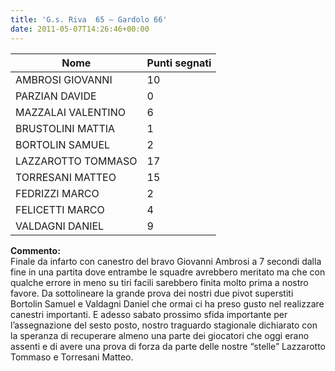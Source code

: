 ```yaml
---
title: 'G.s. Riva  65 – Gardolo 66'
date: 2011-05-07T14:26:46+00:00
---
```

| **Nome** | **Punti segnati** |
| -------- | ----------------- |
| AMBROSI GIOVANNI | 10 |
| PARZIAN DAVIDE | 0 |
| MAZZALAI VALENTINO | 6 |
| BRUSTOLINI MATTIA | 1 |
| BORTOLIN SAMUEL | 2 |
| LAZZAROTTO TOMMASO | 17 |
| TORRESANI MATTEO | 15 |
| FEDRIZZI MARCO | 2 |
| FELICETTI MARCO | 4 |
| VALDAGNI DANIEL | 9 |

**Commento:**  
Finale da infarto con canestro del bravo Giovanni Ambrosi a 7 secondi dalla fine in una partita dove entrambe le squadre avrebbero meritato ma che con qualche errore in meno su tiri facili sarebbero finita molto prima a nostro favore. Da sottolineare la grande prova dei nostri due pivot superstiti Bortolin Samuel e Valdagni Daniel che ormai ci ha preso gusto nel realizzare canestri importanti. E adesso sabato prossimo sfida importante per l’assegnazione del sesto posto, nostro traguardo stagionale dichiarato con la speranza di recuperare almeno una parte dei giocatori che oggi erano assenti e di avere una prova di forza da parte delle nostre “stelle” Lazzarotto Tommaso e Torresani Matteo.